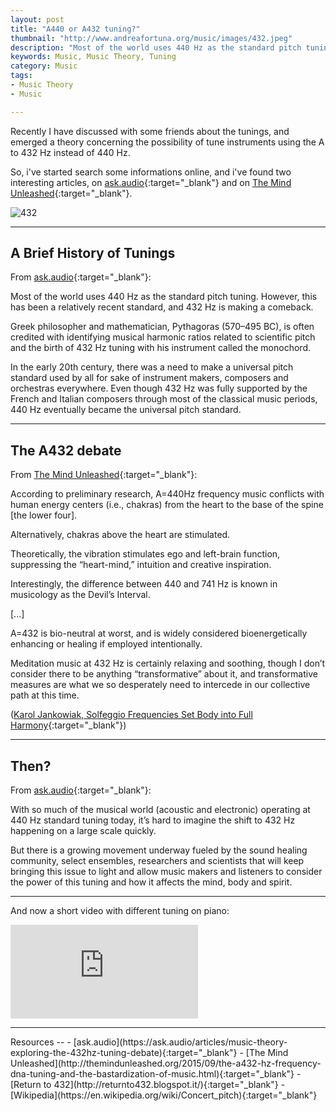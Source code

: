 ```yaml
---
layout: post
title: "A440 or A432 tuning?"
thumbnail: "http://www.andreafortuna.org/music/images/432.jpeg"
description: "Most of the world uses 440 Hz as the standard pitch tuning. However, this has been a relatively recent standard, and 432 Hz is making a comeback."
keywords: Music, Music Theory, Tuning
category: Music
tags: 
- Music Theory
- Music

---
```


Recently I have discussed with some friends about the tunings, and emerged a theory concerning the possibility of tune instruments using the A to 432 Hz instead of 440 Hz.

So, i've started search some informations online, and i've found two interesting articles, on [ask.audio](https://ask.audio/articles/music-theory-exploring-the-432hz-tuning-debate){:target="_blank"} and on [The Mind Unleashed](http://themindunleashed.org/2015/09/the-a432-hz-frequency-dna-tuning-and-the-bastardization-of-music.html){:target="_blank"}.

![432](http://www.andreafortuna.org/music/images/432.jpeg)

<hr/>

A Brief History of Tunings
--

From [ask.audio](https://ask.audio/articles/music-theory-exploring-the-432hz-tuning-debate){:target="_blank"}:

Most of the world uses 440 Hz as the standard pitch tuning. However, this has been a relatively recent standard, and 432 Hz is making a comeback. 

Greek philosopher and mathematician, Pythagoras (570–495 BC), is often credited with identifying musical harmonic ratios related to scientific pitch and the birth of 432 Hz tuning with his instrument called the monochord.

In the early 20th century, there was a need to make a universal pitch standard used by all for sake of instrument makers, composers and orchestras everywhere. Even though 432 Hz was fully supported by the French and Italian composers through most of the classical music periods, 440 Hz eventually became the universal pitch standard.

<hr/>

The A432 debate
--

From [The Mind Unleashed](http://themindunleashed.org/2015/09/the-a432-hz-frequency-dna-tuning-and-the-bastardization-of-music.html){:target="_blank"}:

According to preliminary research, A=440Hz frequency music conflicts with human energy centers (i.e., chakras) from the heart to the base of the spine [the lower four]. 

Alternatively, chakras above the heart are stimulated. 

Theoretically, the vibration stimulates ego and left-brain function, suppressing the “heart-mind,” intuition and creative inspiration.

Interestingly, the difference between 440 and 741 Hz is known in musicology as the Devil’s Interval.

[...]

A=432 is bio-neutral at worst, and is widely considered bioenergetically enhancing or healing if employed intentionally. 

Meditation music at 432 Hz is certainly relaxing and soothing, though I don’t consider there to be anything “transformative” about it, and transformative measures are what we so desperately need to intercede in our collective path at this time.

([Karol Jankowiak, Solfeggio Frequencies Set Body into Full Harmony](http://www.wakingtimes.com/2014/02/01/solfeggio-frequencies-set-body-into-full-harmony/){:target="_blank"})

<hr/>

Then?
--

From [ask.audio](https://ask.audio/articles/music-theory-exploring-the-432hz-tuning-debate){:target="_blank"}:

With so much of the musical world (acoustic and electronic) operating at 440 Hz standard tuning today, it’s hard to imagine the shift to 432 Hz happening on a large scale quickly. 

But there is a growing movement underway fueled by the sound healing community, select ensembles, researchers and scientists that will keep bringing this issue to light and allow music makers and listeners to consider the power of this tuning and how it affects the mind, body and spirit. 

<hr/>

And now a short video with different tuning on piano:

<div class="video-container">
<iframe src="https://www.youtube.com/embed/115qXyVthHU" frameborder="0" allowfullscreen></iframe>
</div>

<hr/>
Resources
--
- [ask.audio](https://ask.audio/articles/music-theory-exploring-the-432hz-tuning-debate){:target="_blank"}
- [The Mind Unleashed](http://themindunleashed.org/2015/09/the-a432-hz-frequency-dna-tuning-and-the-bastardization-of-music.html){:target="_blank"}
- [Return to 432](http://returnto432.blogspot.it/){:target="_blank"}
- [Wikipedia](https://en.wikipedia.org/wiki/Concert_pitch){:target="_blank"}